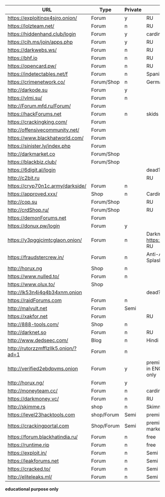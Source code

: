 URL                                 | Type       | Private | Notes                                                  
------------------------------------|------------|---------|-------------------------------------------------------
https://exploitinqx4sjro.onion/     | Forum      | y       | RU                                                    
https://lolzteam.net/               | Forum      | n       | RU                             
https://hiddenhand.club/login       | Forum      | y       | carding                                               
https://cih.ms/join/apps.php        | Forum      | y       | RU
https://darkwebs.ws/                | Forum      | n       | RU
https://bhf.io                      | Forum      | n       | RU
https://opencard.pw/                | Forum      | n       | RU   
https://indetectables.net/f         | Forum      | n       | Spanish     
https://crimenetwork.co/            | Forum/Shop | n       | German       
http://darkode.su                   | Forum      | y       |                                                       
https://vlmi.su/                    | Forum      | n       |                                                       
http://Forum.mfd.ru/Forum/          | Forum      |         |                                                       
https://hackForums.net              | Forum      | n       | skids                                                 
https://crackingking.com/           | Forum      |         |                                                       
http://offensivecommunity.net/      | Forum      |         |                                                       
https://www.blackhatworld.com/      | Forum      |         |                                                       
https://sinister.ly/index.php       | Forum      |         |                                                       
http://darkmarket.co                | Forum/Shop |         |                                                       
https://blackbiz.club/              | Forum/Shop |         |                                                       
https://6digit.al/login             |            |         | dead?                                                 
http://c2bit.ru                     |            |         | RU                                                      
https://cryp70n1c.army/darkside/    | Forum      | n       |                                                       
https://approved.xxx/               | Shop       | n       | Carding, accounts...                                                       
http://cop.su                       | Forum/Shop |         | RU                                                    
http://crdShop.ru/                  | Forum/Shop |         | RU                                                    
https://demonForums.net             | Forum      |         |                                                       
https://donux.pw/login              | Forum      | y       |                                                       
https://y3pggjcimtcglaon.onion/     | Forum      | n       | Darknet mirror of https://darkmoney.vc/, RU                                                      
https://fraudstercrew.in/           | Forum      | n       | Anti-Adblocker Splash                                               
http://horux.ng                     | Shop       | n       |                                                       
https://www.nulled.to/              | Forum      | n       |                                                       
https://www.olux.to/                | Shop       |         |                                                       
http://lk53n4i4q4b34xnm.onion       |            |         | dead?                                                       
https://raidForums.com              | Forum      | n       |                                                       
http://malvult.net                  | Forum      | Semi    |           
https://xakfor.net                  | Forum      |         | RU                                 
http://888-tools.com/               | Shop       | n       |                                                       
http://darknet.so                   | Forum      | n       | RU                                                      
http://www.dedseec.com/             | Blog       | n       | Hindi                                                      
http://rutorzzmfflzllk5.onion/?ad=1 | Forum      | n       |                              
http://verified2ebdpvms.onion       | Forum      | y       | premium marketplace in ENG and RU paid only      
http://horux.ng/                    | Forum      | y       |
http://moneyteam.cc/                | Forum      | n       | carding
https://darkmoney.vc/               | Forum      | n       | RU  
http://skimme.rs                    | shop       | n       | Skimming shop
https://level23hacktools.com        | shop/Forum | Semi    | premium marketplace
https://crackingportal.com          | Shop/Forum | Semi    | premium/free marketplace
https://forum.blackhatindia.ru/     | Forum      | n       | free
https://runtime.rip                 | Forum      | n       | free
https://exploit.in/                 | Forum      | n       | Semi
https://leakforums.net              | Forum      | n       | Semi
https://cracked.to/                 | Forum      | n       | Semi
http://eliteleaks.ml/               | Forum      | n       | Semi


**educational purpose only**
